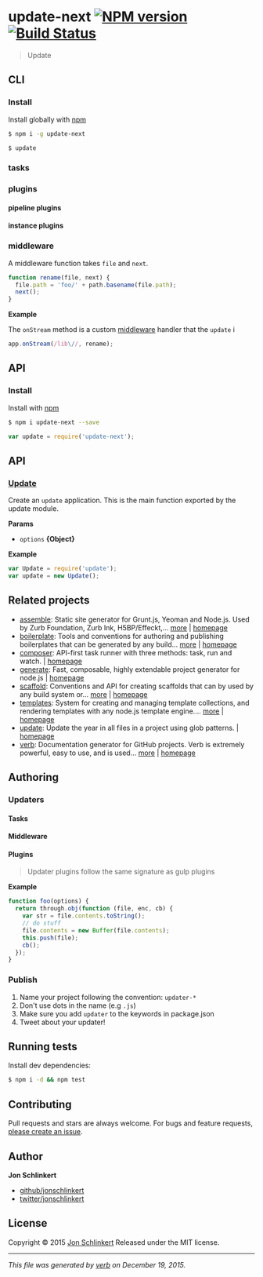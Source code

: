# update-next [![NPM version](https://img.shields.io/npm/v/update-next.svg)](https://www.npmjs.com/package/update-next) [![Build Status](https://img.shields.io/travis/jonschlinkert/update-next.svg)](https://travis-ci.org/jonschlinkert/update-next)

> Update

## CLI

### Install

Install globally with [npm](https://www.npmjs.com/)

```sh
$ npm i -g update-next
```

```sh
$ update
```

### tasks

### plugins

#### pipeline plugins

#### instance plugins

### middleware

A middleware function takes `file` and `next`.

```js
function rename(file, next) {
  file.path = 'foo/' + path.basename(file.path);
  next();
}
```

**Example**

The `onStream` method is a custom [middleware](docs/middleware.md) handler that  the `update` i

```js
app.onStream(/lib\//, rename);
```

## API

### Install

Install with [npm](https://www.npmjs.com/)

```sh
$ npm i update-next --save
```

```js
var update = require('update-next');
```

## API

### [Update](index.js#L40)

Create an `update` application. This is the main function exported by the update module.

**Params**

* `options` **{Object}**

**Example**

```js
var Update = require('update');
var update = new Update();
```

## Related projects

* [assemble](https://www.npmjs.com/package/assemble): Static site generator for Grunt.js, Yeoman and Node.js. Used by Zurb Foundation, Zurb Ink, H5BP/Effeckt,… [more](https://www.npmjs.com/package/assemble) | [homepage](http://assemble.io)
* [boilerplate](https://www.npmjs.com/package/boilerplate): Tools and conventions for authoring and publishing boilerplates that can be generated by any build… [more](https://www.npmjs.com/package/boilerplate) | [homepage](http://boilerplates.io)
* [composer](https://www.npmjs.com/package/composer): API-first task runner with three methods: task, run and watch. | [homepage](https://github.com/jonschlinkert/composer)
* [generate](https://www.npmjs.com/package/generate): Fast, composable, highly extendable project generator for node.js | [homepage](https://github.com/jonschlinkert/generate)
* [scaffold](https://www.npmjs.com/package/scaffold): Conventions and API for creating scaffolds that can by used by any build system or… [more](https://www.npmjs.com/package/scaffold) | [homepage](https://github.com/jonschlinkert/scaffold)
* [templates](https://www.npmjs.com/package/templates): System for creating and managing template collections, and rendering templates with any node.js template engine.… [more](https://www.npmjs.com/package/templates) | [homepage](https://github.com/jonschlinkert/templates)
* [update](https://www.npmjs.com/package/update): Update the year in all files in a project using glob patterns. | [homepage](https://github.com/jonschlinkert/update)
* [verb](https://www.npmjs.com/package/verb): Documentation generator for GitHub projects. Verb is extremely powerful, easy to use, and is used… [more](https://www.npmjs.com/package/verb) | [homepage](https://github.com/verbose/verb)

## Authoring

### Updaters

#### Tasks

#### Middleware

#### Plugins

> Updater plugins follow the same signature as gulp plugins

**Example**

```js
function foo(options) {
  return through.obj(function (file, enc, cb) {
    var str = file.contents.toString();
    // do stuff
    file.contents = new Buffer(file.contents);
    this.push(file);
    cb();
  });
}
```

### Publish

1. Name your project following the convention: `updater-*`
2. Don't use dots in the name (e.g `.js`)
3. Make sure you add `updater` to the keywords in package.json
4. Tweet about your updater!

## Running tests

Install dev dependencies:

```sh
$ npm i -d && npm test
```

## Contributing

Pull requests and stars are always welcome. For bugs and feature requests, [please create an issue](https://github.com/jonschlinkert/update-next/issues/new).

## Author

**Jon Schlinkert**

* [github/jonschlinkert](https://github.com/jonschlinkert)
* [twitter/jonschlinkert](http://twitter.com/jonschlinkert)

## License

Copyright © 2015 [Jon Schlinkert](https://github.com/jonschlinkert)
Released under the MIT license.

***

_This file was generated by [verb](https://github.com/verbose/verb) on December 19, 2015._